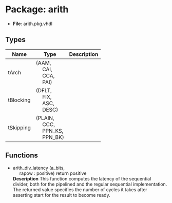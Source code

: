 # Package: arith

- **File**: arith.pkg.vhdl
## Types

| Name      | Type                                                                                                                                      | Description |
| --------- | ----------------------------------------------------------------------------------------------------------------------------------------- | ----------- |
| tArch     | (AAM,<br><span style="padding-left:20px"> CAI,<br><span style="padding-left:20px"> CCA,<br><span style="padding-left:20px"> PAI)          |             |
| tBlocking | (DFLT,<br><span style="padding-left:20px"> FIX,<br><span style="padding-left:20px"> ASC,<br><span style="padding-left:20px"> DESC)        |             |
| tSkipping | (PLAIN,<br><span style="padding-left:20px"> CCC,<br><span style="padding-left:20px"> PPN_KS,<br><span style="padding-left:20px"> PPN_BK)  |             |
## Functions
- arith_div_latency <font id="function_arguments">(a_bits,<br><span style="padding-left:20px"> rapow : positive) </font> <font id="function_return">return positive </font>
</br>**Description**
 This function computes the latency of the sequential divider, both for the
 pipelined and the regular sequential implementation. The returned value
 specifies the number of cycles it takes after asserting start for the
 result to become ready.

